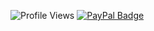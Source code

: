 ![Profile Views](https://komarev.com/ghpvc/?username=LuSlower) [![PayPal Badge](https://img.shields.io/badge/PayPal-003087?logo=paypal&logoColor=fff&style=flat)](https://www.paypal.com/donate/?hosted_button_id=676AAPGM335X8)
